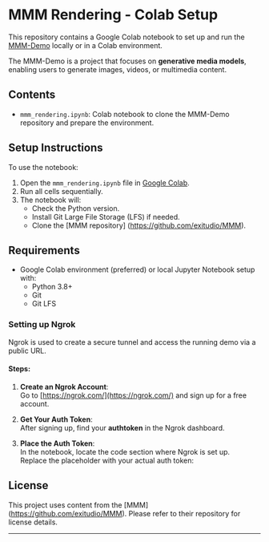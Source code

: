# MMM Rendering - Colab Setup

This repository contains a Google Colab notebook to set up and run the [MMM-Demo](https://huggingface.co/spaces/samadi10/MMM-Demo) locally or in a Colab environment.

The MMM-Demo is a project that focuses on **generative media models**, enabling users to generate images, videos, or multimedia content.

## Contents

- `mmm_rendering.ipynb`: Colab notebook to clone the MMM-Demo repository and prepare the environment.

## Setup Instructions

To use the notebook:

1. Open the `mmm_rendering.ipynb` file in [Google Colab](https://colab.research.google.com/).
2. Run all cells sequentially.
3. The notebook will:
   - Check the Python version.
   - Install Git Large File Storage (LFS) if needed.
   - Clone the [MMM repository] (https://github.com/exitudio/MMM).

## Requirements

- Google Colab environment (preferred) or local Jupyter Notebook setup with:
  - Python 3.8+
  - Git
  - Git LFS

### Setting up Ngrok

Ngrok is used to create a secure tunnel and access the running demo via a public URL.

#### Steps:
1. **Create an Ngrok Account**:  
   Go to [https://ngrok.com/](https://ngrok.com/) and sign up for a free account.
   
2. **Get Your Auth Token**:  
   After signing up, find your **authtoken** in the Ngrok dashboard.

3. **Place the Auth Token**:  
   In the notebook, locate the code section where Ngrok is set up.  
   Replace the placeholder with your actual auth token:

## License

This project uses content from the [MMM] (https://github.com/exitudio/MMM). Please refer to their repository for license details.

---
